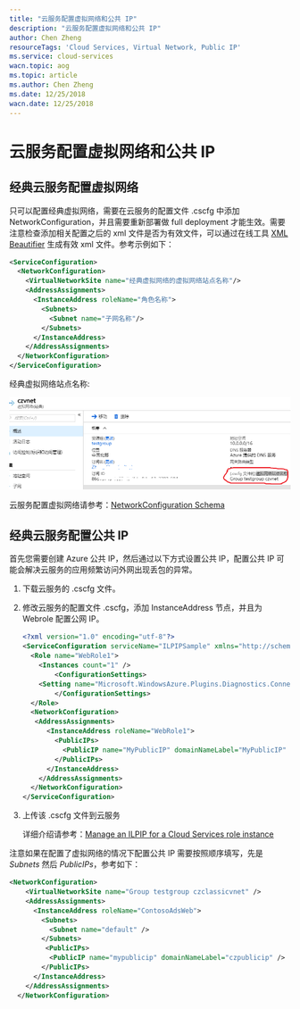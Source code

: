 ```yaml
---
title: "云服务配置虚拟网络和公共 IP"
description: "云服务配置虚拟网络和公共 IP"
author: Chen Zheng
resourceTags: 'Cloud Services, Virtual Network, Public IP'
ms.service: cloud-services
wacn.topic: aog
ms.topic: article
ms.author: Chen Zheng
ms.date: 12/25/2018
wacn.date: 12/25/2018
---
```


# 云服务配置虚拟网络和公共 IP

## 经典云服务配置虚拟网络

只可以配置经典虚拟网络，需要在云服务的配置文件 .cscfg 中添加 NetworkConfiguration，并且需要重新部署做 full deployment 才能生效。需要注意检查添加相关配置之后的 xml 文件是否为有效文件，可以通过在线工具 [XML Beautifier](http://xmlbeautifier.com/) 生成有效 xml 文件。参考示例如下：

```xml
<ServiceConfiguration>  
  <NetworkConfiguration>  
    <VirtualNetworkSite name="经典虚拟网络的虚拟网络站点名称"/>  
    <AddressAssignments>  
      <InstanceAddress roleName="角色名称">  
        <Subnets>  
          <Subnet name="子网名称"/>  
        </Subnets>  
      </InstanceAddress>
    </AddressAssignments>  
  </NetworkConfiguration>  
</ServiceConfiguration>
```

经典虚拟网络站点名称:

![01](media/aog-cloud-services-howto-deploy-vnet-and-public-ip/01.png "01")

云服务配置虚拟网络请参考：[NetworkConfiguration Schema](https://docs.microsoft.com/en-us/previous-versions/azure/reference/jj156091%28v%3dazure.100%29)

## 经典云服务配置公共 IP

首先您需要创建 Azure 公共 IP，然后通过以下方式设置公共 IP，配置公共 IP 可能会解决云服务的应用频繁访问外网出现丢包的异常。

1. 下载云服务的 .cscfg 文件。

2. 修改云服务的配置文件 .cscfg，添加 InstanceAddress 节点，并且为 Webrole 配置公网 IP。

    ```xml
    <?xml version="1.0" encoding="utf-8"?>
    <ServiceConfiguration serviceName="ILPIPSample" xmlns="http://schemas.microsoft.com/ServiceHosting/2008/10/ServiceConfiguration" osFamily="4" osVersion="*" schemaVersion="2014-01.2.3">
      <Role name="WebRole1">
        <Instances count="1" />
            <ConfigurationSettings>
        <Setting name="Microsoft.WindowsAzure.Plugins.Diagnostics.ConnectionString" value="UseDevelopmentStorage=true" />
            </ConfigurationSettings>
      </Role>
      <NetworkConfiguration>
       <AddressAssignments>
          <InstanceAddress roleName="WebRole1">
            <PublicIPs>
              <PublicIP name="MyPublicIP" domainNameLabel="MyPublicIP" />
            </PublicIPs>
          </InstanceAddress>
        </AddressAssignments>
      </NetworkConfiguration>
    </ServiceConfiguration>
    ```

3. 上传该 .cscfg 文件到云服务

    详细介绍请参考：[Manage an ILPIP for a Cloud Services role instance](https://docs.microsoft.com/en-us/azure/virtual-network/virtual-networks-instance-level-public-ip#manage-an-ilpip-for-a-cloud-services-role-instance)

注意如果在配置了虚拟网络的情况下配置公共 IP 需要按照顺序填写，先是 *Subnets* 然后 *PublicIPs*，参考如下：

```xml
<NetworkConfiguration>
    <VirtualNetworkSite name="Group testgroup czclassicvnet" />
    <AddressAssignments>
      <InstanceAddress roleName="ContosoAdsWeb">
        <Subnets>
          <Subnet name="default" />
        </Subnets>
         <PublicIPs>
          <PublicIP name="mypublicip" domainNameLabel="czpublicip" />
        </PublicIPs>
      </InstanceAddress>
    </AddressAssignments>
  </NetworkConfiguration>
```